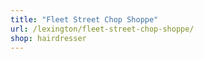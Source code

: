 ```yaml
---
title: "Fleet Street Chop Shoppe"
url: /lexington/fleet-street-chop-shoppe/
shop: hairdresser
---
```

